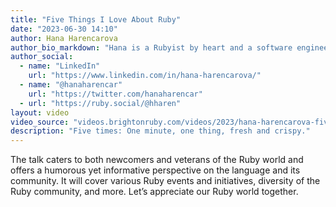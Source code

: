 ```yaml
---
title: "Five Things I Love About Ruby"
date: "2023-06-30 14:10"
author: Hana Harencarova
author_bio_markdown: "Hana is a Rubyist by heart and a software engineer at GitHub. After finishing her PhD in judgement and decision-making psychology, she became increasingly interested in coding. From working in R and data analysis she shifted her professional orientation to web development and programming. She fell in love with Ruby and shares her passion by teaching at Ruby Monstas Zürich and Rails Girls."
author_social:
  - name: "LinkedIn"
    url: "https://www.linkedin.com/in/hana-harencarova/"
  - name: "@hanaharencar"
    url: "https://twitter.com/hanaharencar"
  - url: "https://ruby.social/@hharen"
layout: video
video_source: "videos.brightonruby.com/videos/2023/hana-harencarova-five-things-i-love-about-ruby.mp4"
description: "Five times: One minute, one thing, fresh and crispy."
---
```


The talk caters to both newcomers and veterans of the Ruby world and offers a humorous yet informative perspective on the language and its community. It will cover various Ruby events and initiatives, diversity of the Ruby community, and more. Let’s appreciate our Ruby world together.
